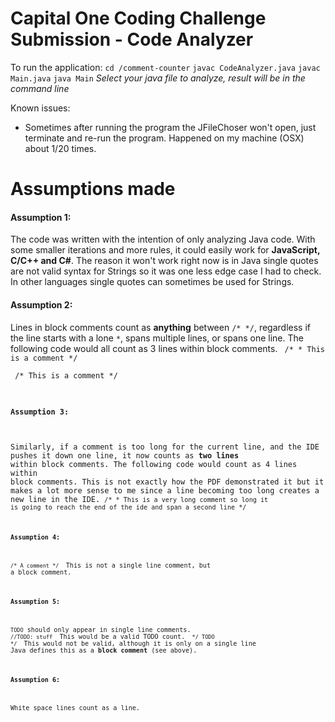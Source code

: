 # Capital One Coding Challenge Submission - Code Analyzer

To run the application:
`cd /comment-counter`
`javac CodeAnalyzer.java`
`javac Main.java`
`java Main`
*Select your java file to analyze, result will be in the command line*

Known issues:
* Sometimes after running the program the JFileChoser won't open, just terminate and re-run the program. Happened on my machine (OSX) about 1/20 times.

# Assumptions made
#### Assumption 1:
The code was written with the intention of only analyzing Java code. With some smaller iterations and more rules, it could easily work for **JavaScript, C/C++ and C#**. The reason it won't work right now is in Java single quotes are not valid syntax for Strings so it was one less edge case I had to check. In other languages single quotes can sometimes be used for Strings.
#### Assumption 2:
Lines in block comments count as **anything** between `/* */`, regardless if the line starts with a lone `*`, spans multiple lines, or spans one line. The following code would all count as 3 lines within block comments.
<code> /*
\* This is a comment
\*/ </code>

<code> /*
This is a comment
\*/

#### Assumption 3:
Similarly, if a comment is too long for the current line, and the IDE pushes it down one line, it now counts as **two lines** within block comments. The following code would count as 4 lines within block comments. This is not exactly how the PDF demonstrated it but it makes a lot more sense to me since a line becoming too long creates a new line in the IDE.
<code>/*
\* This is a very long comment so long it is going to reach the end of the ide and span a second line
\*/

#### Assumption 4:
<code>/* A comment */ </code> This is not a single line comment, but a block comment.

#### Assumption 5:
``TODO`` should only appear in single line comments.
<code> //TODO: stuff </code>  This would be a valid TODO count.
<code> */ TODO */ </code> This would not be valid, although it is only on a single line Java defines this as a **block comment** (see above).

#### Assumption 6:
White space lines count as a line.